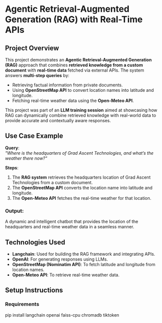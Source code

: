 # **Agentic Retrieval-Augmented Generation (RAG) with Real-Time APIs**

## **Project Overview**

This project demonstrates an **Agentic Retrieval-Augmented Generation (RAG)** approach that combines **retrieved knowledge from a custom document** with **real-time data** fetched via external APIs. The system answers **multi-step queries** by:

- Retrieving factual information from private documents.
- Using **OpenStreetMap API** to convert location names into latitude and longitude.
- Fetching real-time weather data using the **Open-Meteo API**.

This project was part of an **LLM training session** aimed at showcasing how RAG can dynamically combine retrieved knowledge with real-world data to provide accurate and contextually aware responses.

## **Use Case Example**

**Query**:  
*"Where is the headquarters of Grad Ascent Technologies, and what’s the weather there now?"*

**Steps**:
1. The **RAG system** retrieves the headquarters location of Grad Ascent Technologies from a custom document.
2. The **OpenStreetMap API** converts the location name into latitude and longitude.
3. The **Open-Meteo API** fetches the real-time weather for that location.

### **Output**:
A dynamic and intelligent chatbot that provides the location of the headquarters and real-time weather data in a seamless manner.

## **Technologies Used**

- **Langchain**: Used for building the RAG framework and integrating APIs.
- **OpenAI**: For generating responses using LLMs.
- **OpenStreetMap (Nominatim API)**: To fetch latitude and longitude from location names.
- **Open-Meteo API**: To retrieve real-time weather data.

## **Setup Instructions**

### Requirements
pip install langchain openai faiss-cpu chromadb tiktoken
 
